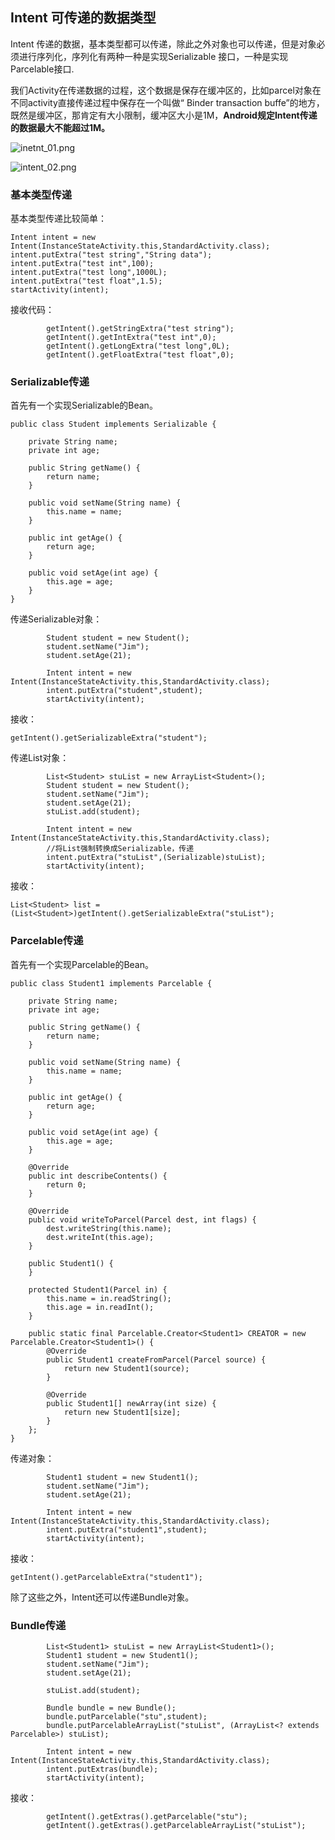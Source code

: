## Intent 可传递的数据类型

Intent 传递的数据，基本类型都可以传递，除此之外对象也可以传递，但是对象必须进行序列化，序列化有两种一种是实现Serializable 接口，一种是实现Parcelable接口.

我们Activity在传递数据的过程，这个数据是保存在缓冲区的，比如parcel对象在不同activity直接传递过程中保存在一个叫做“ Binder transaction buffe”的地方，既然是缓冲区，那肯定有大小限制，缓冲区大小是1M，**Android规定Intent传递的数据最大不能超过1M。**

![inetnt_01.png](http://upload-images.jianshu.io/upload_images/6356977-406cc3b6d0dd5b7c.png?imageMogr2/auto-orient/strip%7CimageView2/2/w/1240)

![intent_02.png](http://upload-images.jianshu.io/upload_images/6356977-2a66b07055f07d19.png?imageMogr2/auto-orient/strip%7CimageView2/2/w/1240)

### 基本类型传递

基本类型传递比较简单：

```
Intent intent = new Intent(InstanceStateActivity.this,StandardActivity.class);
intent.putExtra("test string","String data");
intent.putExtra("test int",100);
intent.putExtra("test long",1000L);
intent.putExtra("test float",1.5);
startActivity(intent);
```

接收代码：

```
        getIntent().getStringExtra("test string");
        getIntent().getIntExtra("test int",0);
        getIntent().getLongExtra("test long",0L);
        getIntent().getFloatExtra("test float",0);
```

###  Serializable传递

首先有一个实现Serializable的Bean。

```
public class Student implements Serializable {

    private String name;
    private int age;

    public String getName() {
        return name;
    }

    public void setName(String name) {
        this.name = name;
    }

    public int getAge() {
        return age;
    }

    public void setAge(int age) {
        this.age = age;
    }
}
```

传递Serializable对象：

```
        Student student = new Student();
        student.setName("Jim");
        student.setAge(21);

        Intent intent = new Intent(InstanceStateActivity.this,StandardActivity.class);
        intent.putExtra("student",student);
        startActivity(intent);
```

接收：

```
getIntent().getSerializableExtra("student");
```

传递List对象：

```
        List<Student> stuList = new ArrayList<Student>();
        Student student = new Student();
        student.setName("Jim");
        student.setAge(21);
        stuList.add(student);

        Intent intent = new Intent(InstanceStateActivity.this,StandardActivity.class);
        //将List强制转换成Serializable，传递
        intent.putExtra("stuList",(Serializable)stuList);
        startActivity(intent);
```

接收：

```
List<Student> list = (List<Student>)getIntent().getSerializableExtra("stuList");
```



###  Parcelable传递

首先有一个实现Parcelable的Bean。

```
public class Student1 implements Parcelable {

    private String name;
    private int age;

    public String getName() {
        return name;
    }

    public void setName(String name) {
        this.name = name;
    }

    public int getAge() {
        return age;
    }

    public void setAge(int age) {
        this.age = age;
    }

    @Override
    public int describeContents() {
        return 0;
    }

    @Override
    public void writeToParcel(Parcel dest, int flags) {
        dest.writeString(this.name);
        dest.writeInt(this.age);
    }

    public Student1() {
    }

    protected Student1(Parcel in) {
        this.name = in.readString();
        this.age = in.readInt();
    }

    public static final Parcelable.Creator<Student1> CREATOR = new Parcelable.Creator<Student1>() {
        @Override
        public Student1 createFromParcel(Parcel source) {
            return new Student1(source);
        }

        @Override
        public Student1[] newArray(int size) {
            return new Student1[size];
        }
    };
}
```

传递对象：

```
        Student1 student = new Student1();
        student.setName("Jim");
        student.setAge(21);

        Intent intent = new Intent(InstanceStateActivity.this,StandardActivity.class);
        intent.putExtra("student1",student);
        startActivity(intent);
```

接收：

```
getIntent().getParcelableExtra("student1");
```

除了这些之外，Intent还可以传递Bundle对象。

### Bundle传递

```
        List<Student1> stuList = new ArrayList<Student1>();
        Student1 student = new Student1();
        student.setName("Jim");
        student.setAge(21);

        stuList.add(student);

        Bundle bundle = new Bundle();
        bundle.putParcelable("stu",student);
        bundle.putParcelableArrayList("stuList", (ArrayList<? extends Parcelable>) stuList);

        Intent intent = new Intent(InstanceStateActivity.this,StandardActivity.class);
        intent.putExtras(bundle);
        startActivity(intent);
```

接收：

```
        getIntent().getExtras().getParcelable("stu");
        getIntent().getExtras().getParcelableArrayList("stuList");
```

